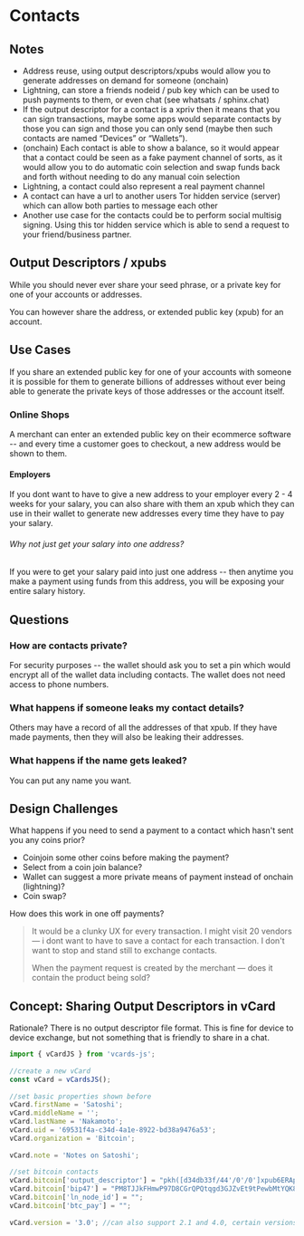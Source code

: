 # Contacts

## Notes

- Address reuse, using output descriptors/xpubs would allow you to generate addresses on demand for someone (onchain)
- Lightning, can store a friends nodeid / pub key which can be used to push payments to them, or even chat (see whatsats / sphinx.chat)
- If the output descriptor for a contact is a xpriv then it means that you can sign transactions, maybe some apps would separate contacts by those you can sign and those you can only send (maybe then such contacts are named “Devices” or “Wallets”).
- (onchain) Each contact is able to show a balance, so it would appear that a contact could be seen as a fake payment channel of sorts, as it would allow you to do automatic coin selection and swap funds back and forth without needing to do any manual coin selection
- Lightning, a contact could also represent a real payment channel
- A contact can have a url to another users Tor hidden service (server) which can allow both parties to message each other
- Another use case for the contacts could be to perform social multisig signing. Using this tor hidden service which is able to send a request to your friend/business partner.

## Output Descriptors / xpubs
While you should never ever share your seed phrase, or a private key for one of your accounts or addresses.

You can however share the address, or extended public key (xpub) for an account.

## Use Cases
If you share an extended public key for one of your accounts with someone it is possible for them to generate billions of addresses without ever being able to generate the private keys of those addresses or the account itself.

### Online Shops
A merchant can enter an extended public key on their ecommerce software -- and every time a customer goes to checkout, a new address would be shown to them.

#### Employers
If you dont want to have to give a new address to your employer every 2 - 4 weeks for your salary, you can also share with them an xpub which they can use in their wallet to generate new addresses every time they have to pay your salary.

###### Why not just get your salary into one address?
If you were to get your salary paid into just one address -- then anytime you make a payment using funds from this address, you will be exposing your entire salary history.

## Questions

### How are contacts private?

For security purposes -- the wallet should ask you to set a pin which would encrypt all of the wallet data including contacts. The wallet does not need access to phone numbers.

### What happens if someone leaks my contact details?

Others may have a record of all the addresses of that xpub. If they have made payments, then they will also be leaking their addresses.

### What happens if the name gets leaked?

You can put any name you want.

## Design Challenges

What happens if you need to send a payment to a contact which hasn't sent you any coins prior?

- Coinjoin some other coins before making the payment?
- Select from a coin join balance?
- Wallet can suggest a more private means of payment instead of onchain (lightning)?
- Coin swap?

How does this work in one off payments?

> It would be a clunky UX for every transaction. I might visit 20 vendors — i dont want to have to save a contact for each transaction. I don't want to stop and stand still to exchange contacts.
>
> When the payment request is created by the merchant — does it contain the product being sold?

## Concept: Sharing Output Descriptors in vCard

Rationale? There is no output descriptor file format. This is fine for device to device exchange, but not something that is friendly to share in a chat. 

```typescript
import { vCardJS } from 'vcards-js';
 
//create a new vCard
const vCard = vCardsJS();
 
//set basic properties shown before
vCard.firstName = 'Satoshi';
vCard.middleName = '';
vCard.lastName = 'Nakamoto';
vCard.uid = '69531f4a-c34d-4a1e-8922-bd38a9476a53';
vCard.organization = 'Bitcoin';
 
vCard.note = 'Notes on Satoshi';
 
//set bitcoin contacts
vCard.bitcoin['output_descriptor'] = "pkh([d34db33f/44'/0'/0']xpub6ERApfZwUNrhLCkDtcHTcxd75RbzS1ed54G1LkBUHQVHQKqhMkhgbmJbZRkrgZw4koxb5JaHWkY4ALHY2grBGRjaDMzQLcgJvLJuZZvRcEL/1/*)";
vCard.bitcoin['bip47'] = "PM8TJJkFHmwP97D8CGrQPQtqgd3GJZvEt9tPewbMtYQK8R7kU65e1HMtmUSoNnkQ8u9hGGGi2sGcddacho9Q8XGp1Uvvz8oJSYrZWpoLzGmJb1sfX1tM";
vCard.bitcoin['ln_node_id'] = "";
vCard.bitcoin['btc_pay'] = "";
 
vCard.version = '3.0'; //can also support 2.1 and 4.0, certain versions only support certain fields
```